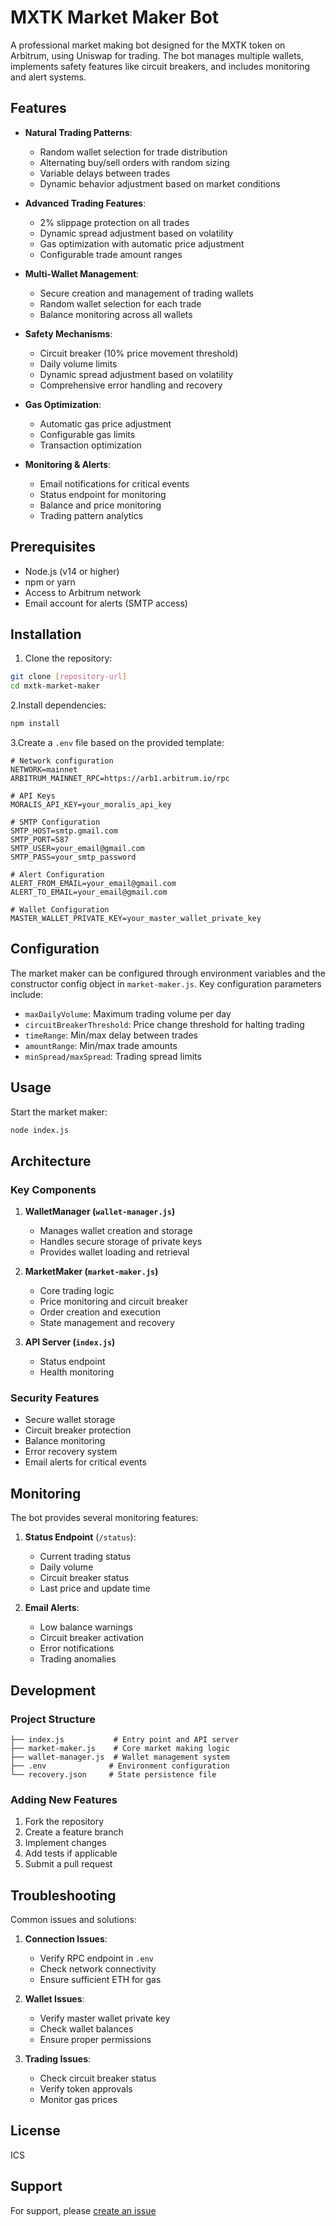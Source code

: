 # MXTK Market Maker Bot

A professional market making bot designed for the MXTK token on Arbitrum, using Uniswap for trading. The bot manages multiple wallets, implements safety features like circuit breakers, and includes monitoring and alert systems.

## Features

- **Natural Trading Patterns**:
  - Random wallet selection for trade distribution
  - Alternating buy/sell orders with random sizing
  - Variable delays between trades
  - Dynamic behavior adjustment based on market conditions

- **Advanced Trading Features**:
  - 2% slippage protection on all trades
  - Dynamic spread adjustment based on volatility
  - Gas optimization with automatic price adjustment
  - Configurable trade amount ranges
  
- **Multi-Wallet Management**:
  - Secure creation and management of trading wallets
  - Random wallet selection for each trade
  - Balance monitoring across all wallets
  
- **Safety Mechanisms**:
  - Circuit breaker (10% price movement threshold)
  - Daily volume limits
  - Dynamic spread adjustment based on volatility
  - Comprehensive error handling and recovery

- **Gas Optimization**:
  - Automatic gas price adjustment
  - Configurable gas limits
  - Transaction optimization

- **Monitoring & Alerts**:
  - Email notifications for critical events
  - Status endpoint for monitoring
  - Balance and price monitoring
  - Trading pattern analytics

## Prerequisites

- Node.js (v14 or higher)
- npm or yarn
- Access to Arbitrum network
- Email account for alerts (SMTP access)

## Installation

1. Clone the repository:

```bash
git clone [repository-url]
cd mxtk-market-maker
```

2.Install dependencies:

```bash
npm install
```

3.Create a `.env` file based on the provided template:

```env
# Network configuration
NETWORK=mainnet
ARBITRUM_MAINNET_RPC=https://arb1.arbitrum.io/rpc

# API Keys
MORALIS_API_KEY=your_moralis_api_key

# SMTP Configuration
SMTP_HOST=smtp.gmail.com
SMTP_PORT=587
SMTP_USER=your_email@gmail.com
SMTP_PASS=your_smtp_password

# Alert Configuration
ALERT_FROM_EMAIL=your_email@gmail.com
ALERT_TO_EMAIL=your_email@gmail.com

# Wallet Configuration
MASTER_WALLET_PRIVATE_KEY=your_master_wallet_private_key
```

## Configuration

The market maker can be configured through environment variables and the constructor config object in `market-maker.js`. Key configuration parameters include:

- `maxDailyVolume`: Maximum trading volume per day
- `circuitBreakerThreshold`: Price change threshold for halting trading
- `timeRange`: Min/max delay between trades
- `amountRange`: Min/max trade amounts
- `minSpread/maxSpread`: Trading spread limits

## Usage

Start the market maker:

```bash
node index.js
```

## Architecture

### Key Components

1. **WalletManager (`wallet-manager.js`)**
   - Manages wallet creation and storage
   - Handles secure storage of private keys
   - Provides wallet loading and retrieval

2. **MarketMaker (`market-maker.js`)**
   - Core trading logic
   - Price monitoring and circuit breaker
   - Order creation and execution
   - State management and recovery

3. **API Server (`index.js`)**
   - Status endpoint
   - Health monitoring

### Security Features

- Secure wallet storage
- Circuit breaker protection
- Balance monitoring
- Error recovery system
- Email alerts for critical events

## Monitoring

The bot provides several monitoring features:

1. **Status Endpoint** (`/status`):
   - Current trading status
   - Daily volume
   - Circuit breaker status
   - Last price and update time

2. **Email Alerts**:
   - Low balance warnings
   - Circuit breaker activation
   - Error notifications
   - Trading anomalies

## Development

### Project Structure

```
├── index.js           # Entry point and API server
├── market-maker.js    # Core market making logic
├── wallet-manager.js  # Wallet management system
├── .env              # Environment configuration
└── recovery.json     # State persistence file
```

### Adding New Features

1. Fork the repository
2. Create a feature branch
3. Implement changes
4. Add tests if applicable
5. Submit a pull request

## Troubleshooting

Common issues and solutions:

1. **Connection Issues**:
   - Verify RPC endpoint in `.env`
   - Check network connectivity
   - Ensure sufficient ETH for gas

2. **Wallet Issues**:
   - Verify master wallet private key
   - Check wallet balances
   - Ensure proper permissions

3. **Trading Issues**:
   - Check circuit breaker status
   - Verify token approvals
   - Monitor gas prices

## License

ICS

## Support

For support, please [create an issue](https://github.com/yourusername/mxtk-market-maker/issues)
